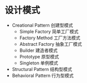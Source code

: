 # 设计模式

* Creational Pattern 创建型模式
    - Simple Factory 简单工厂模式
    - Factory Method 工厂方法模式
    - Abstract Factory 抽象工厂模式
    - Builder 建造者模式
    - Prototype 原型模式
    - Singleton 单例模式
* Structural Pattern 结构型模式
* Behavioral Pattern 行为型模式